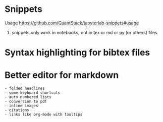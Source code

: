 
Snippets
========

Usage https://github.com/QuantStack/jupyterlab-snippets#usage

1. snippets only work in notebooks, not in tex or md or py  (or others) files.


# Syntax highlighting for bibtex files

# Better editor for markdown
    - folded headlines
    - some keyboard shortcuts
    - auto numbered lists
    - conversion to pdf
    - inline images
    - citations
    - links like org-mode with tooltips